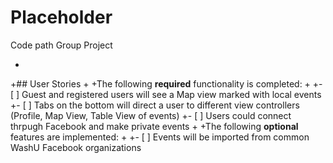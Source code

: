 # Placeholder
Code path Group Project

+
+## User Stories
+
+The following **required** functionality is completed:
+
+- [ ] Guest and registered users will see a Map view marked with local events
+- [ ] Tabs on the bottom will direct a user to different view controllers (Profile, Map View, Table View of events)
+- [ ] Users could connect thrpugh Facebook and make private events
+
+The following **optional** features are implemented:
+
+- [ ] Events will be imported from common WashU Facebook organizations
